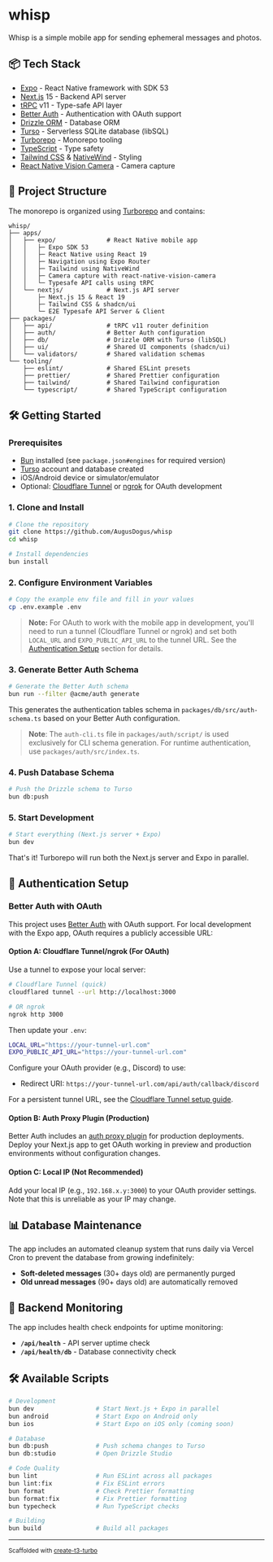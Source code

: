 # whisp

Whisp is a simple mobile app for sending ephemeral messages and photos.

## 📦 Tech Stack

- [Expo](https://expo.dev/) - React Native framework with SDK 53
- [Next.js](https://nextjs.org/) 15 - Backend API server
- [tRPC](https://trpc.io/) v11 - Type-safe API layer
- [Better Auth](https://www.better-auth.com/) - Authentication with OAuth support
- [Drizzle ORM](https://orm.drizzle.team/) - Database ORM
- [Turso](https://turso.tech/) - Serverless SQLite database (libSQL)
- [Turborepo](https://turbo.build/) - Monorepo tooling
- [TypeScript](https://www.typescriptlang.org/) - Type safety
- [Tailwind CSS](https://tailwindcss.com/) & [NativeWind](https://www.nativewind.dev/) - Styling
- [React Native Vision Camera](https://react-native-vision-camera.com/) - Camera capture

## 📁 Project Structure

The monorepo is organized using [Turborepo](https://turborepo.com) and contains:

```text
whisp/
├── apps/
│   ├── expo/              # React Native mobile app
│   │   ├─ Expo SDK 53
│   │   ├─ React Native using React 19
│   │   ├─ Navigation using Expo Router
│   │   ├─ Tailwind using NativeWind
│   │   ├─ Camera capture with react-native-vision-camera
│   │   └─ Typesafe API calls using tRPC
│   └── nextjs/            # Next.js API server
│       ├─ Next.js 15 & React 19
│       ├─ Tailwind CSS & shadcn/ui
│       └─ E2E Typesafe API Server & Client
├── packages/
│   ├── api/               # tRPC v11 router definition
│   ├── auth/              # Better Auth configuration
│   ├── db/                # Drizzle ORM with Turso (libSQL)
│   ├── ui/                # Shared UI components (shadcn/ui)
│   └── validators/        # Shared validation schemas
└── tooling/
    ├── eslint/            # Shared ESLint presets
    ├── prettier/          # Shared Prettier configuration
    ├── tailwind/          # Shared Tailwind configuration
    └── typescript/        # Shared TypeScript configuration
```

## 🛠️ Getting Started

### Prerequisites

- [Bun](https://bun.sh/) installed (see `package.json#engines` for required version)
- [Turso](https://turso.tech/) account and database created
- iOS/Android device or simulator/emulator
- Optional: [Cloudflare Tunnel](https://developers.cloudflare.com/cloudflare-one/connections/connect-apps/) or [ngrok](https://ngrok.com/) for OAuth development

### 1. Clone and Install

```bash
# Clone the repository
git clone https://github.com/AugusDogus/whisp
cd whisp

# Install dependencies
bun install
```

### 2. Configure Environment Variables

```bash
# Copy the example env file and fill in your values
cp .env.example .env
```

> **Note:** For OAuth to work with the mobile app in development, you'll need to run a tunnel (Cloudflare Tunnel or ngrok) and set both `LOCAL_URL` and `EXPO_PUBLIC_API_URL` to the tunnel URL. See the [Authentication Setup](#-authentication-setup) section for details.

### 3. Generate Better Auth Schema

```bash
# Generate the Better Auth schema
bun run --filter @acme/auth generate
```

This generates the authentication tables schema in `packages/db/src/auth-schema.ts` based on your Better Auth configuration.

> **Note**: The `auth-cli.ts` file in `packages/auth/script/` is used exclusively for CLI schema generation. For runtime authentication, use `packages/auth/src/index.ts`.

### 4. Push Database Schema

```bash
# Push the Drizzle schema to Turso
bun db:push
```

### 5. Start Development

```bash
# Start everything (Next.js server + Expo)
bun dev
```

That's it! Turborepo will run both the Next.js server and Expo in parallel.

## 🔐 Authentication Setup

### Better Auth with OAuth

This project uses [Better Auth](https://www.better-auth.com/) with OAuth support. For local development with the Expo app, OAuth requires a publicly accessible URL:

#### Option A: Cloudflare Tunnel/ngrok (For OAuth)

Use a tunnel to expose your local server:

```bash
# Cloudflare Tunnel (quick)
cloudflared tunnel --url http://localhost:3000

# OR ngrok
ngrok http 3000
```

Then update your `.env`:

```bash
LOCAL_URL="https://your-tunnel-url.com"
EXPO_PUBLIC_API_URL="https://your-tunnel-url.com"
```

Configure your OAuth provider (e.g., Discord) to use:

- Redirect URI: `https://your-tunnel-url.com/api/auth/callback/discord`

For a persistent tunnel URL, see the [Cloudflare Tunnel setup guide](https://developers.cloudflare.com/cloudflare-one/connections/connect-apps/install-and-setup/).

#### Option B: Auth Proxy Plugin (Production)

Better Auth includes an [auth proxy plugin](https://www.better-auth.com/docs/plugins/oauth-proxy) for production deployments. Deploy your Next.js app to get OAuth working in preview and production environments without configuration changes.

#### Option C: Local IP (Not Recommended)

Add your local IP (e.g., `192.168.x.y:3000`) to your OAuth provider settings. Note that this is unreliable as your IP may change.

## 📊 Database Maintenance

The app includes an automated cleanup system that runs daily via Vercel Cron to prevent the database from growing indefinitely:

- **Soft-deleted messages** (30+ days old) are permanently purged
- **Old unread messages** (90+ days old) are automatically removed

## 🏥 Backend Monitoring

The app includes health check endpoints for uptime monitoring:

- **`/api/health`** - API server uptime check
- **`/api/health/db`** - Database connectivity check

## 🛠️ Available Scripts

```bash
# Development
bun dev                 # Start Next.js + Expo in parallel
bun android             # Start Expo on Android only
bun ios                 # Start Expo on iOS only (coming soon)

# Database
bun db:push             # Push schema changes to Turso
bun db:studio           # Open Drizzle Studio

# Code Quality
bun lint                # Run ESLint across all packages
bun lint:fix            # Fix ESLint errors
bun format              # Check Prettier formatting
bun format:fix          # Fix Prettier formatting
bun typecheck           # Run TypeScript checks

# Building
bun build               # Build all packages
```

---

<sub>Scaffolded with [create-t3-turbo](https://github.com/t3-oss/create-t3-turbo)</sub>
